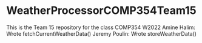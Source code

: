 # WeatherProcessorCOMP354Team15
This is the Team 15 repository for the class COMP354 W2022
Amine Halim: Wrote fetchCurrentWeatherData()
Jeremy Poulin: Wrote storeWeatherData()
